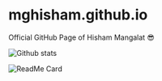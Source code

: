 # mghisham.github.io
Official GitHub Page of Hisham Mangalat :sunglasses:

![Github stats](https://github-readme-stats.vercel.app/api?username=mghisham)

![ReadMe Card](https://github-readme-stats.vercel.app/api/pin/?username=mghisham&repo=moneyheist-chars)
